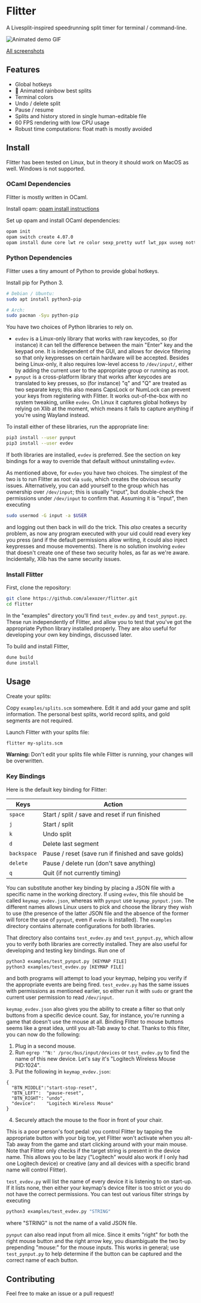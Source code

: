 # Flitter

A Livesplit-inspired speedrunning split timer for terminal / command-line.

![Animated demo GIF](/doc/demo.gif)

[All screenshots](/doc/)

## Features

- Global hotkeys
- :rainbow: Animated rainbow best splits
- Terminal colors
- Undo / delete split
- Pause / resume
- Splits and history stored in single human-editable file
- 60 FPS rendering with low CPU usage
- Robust time computations: float math is mostly avoided

## Install

Flitter has been tested on Linux, but in theory it should work on MacOS as well. Windows is not supported.

### OCaml Dependencies

Flitter is mostly written in OCaml.

Install opam: [opam install instructions](https://opam.ocaml.org/doc/Install.html)

Set up opam and install OCaml dependencies:

```bash
opam init
opam switch create 4.07.0
opam install dune core lwt re color sexp_pretty uutf lwt_ppx uuseg notty async
```

### Python Dependencies

Flitter uses a tiny amount of Python to provide global hotkeys.

Install pip for Python 3.

```bash
# Debian / Ubuntu:
sudo apt install python3-pip

# Arch:
sudo pacman -Syu python-pip
```

You have two choices of Python libraries to rely on.

* `evdev` is a Linux-only library that works with raw keycodes, so (for instance) it can tell the difference between the main "Enter" key and the keypad one. It is independent of the GUI, and allows for device filtering so that only keypresses on certain hardware will be accepted. Besides being Linux-only, it also requires low-level access to `/dev/input/`, either by adding the current user to the appropriate group or running as root.
* `pynput` is a cross-platform library that works after keycodes are translated to key presses, so (for instance) "q" and "Q" are treated as two separate keys; this also means CapsLock or NumLock can prevent your keys from registering with Flitter. It works out-of-the-box with no system tweaking, unlike `evdev`. On Linux it captures global hotkeys by relying on Xlib at the moment, which means it fails to capture anything if you're using Wayland instead.

To install either of these libraries, run the appropriate line:

```bash
pip3 install --user pynput
pip3 install --user evdev
```

If both libraries are installed, `evdev` is preferred. See the section on key bindings for a way to override that default without uninstalling `evdev`.

As mentioned above, for `evdev` you have two choices. The simplest of the two is to run Flitter as root via `sudo`, which creates the obvious security issues. Alternatively, you can add yourself to the group which has ownership over `/dev/input`; this is usually "input", but double-check the permissions under `/dev/input` to confirm that. Assuming it is "input", then executing

```bash
sudo usermod -G input -a $USER
```

and logging out then back in will do the trick. This *also* creates a security problem, as now any program executed with your uid could read every key you press (and if the default permissions allow writing, it could also inject keypresses and mouse movements). There is no solution involving `evdev` that doesn't create one of these two security holes, as far as we're aware. Incidentally, Xlib has the same security issues.

### Install Flitter

First, clone the repository:

```bash
git clone https://github.com/alexozer/flitter.git
cd flitter
```

In the "examples" directory you'll find `test_evdev.py` and `test_pynput.py`. These run independently of Flitter, and allow you to test that you've got the appropriate Python library installed properly. They are also useful for developing your own key bindings, discussed later.

To build and install Flitter,

```bash
dune build
dune install
```

## Usage

Create your splits:

Copy `examples/splits.scm` somewhere. Edit it and add your game and split information. The personal best splits, world record splits, and gold segments are not required.

Launch Flitter with your splits file:

```bash
flitter my-splits.scm
```

**Warning:** Don't edit your splits file while Flitter is running, your changes will be overwritten.

### Key Bindings

Here is the default key binding for Flitter:


| Keys        | Action                                              |
| ----------- | --------------------------------------------------- |
| `space`     | Start / split / save and reset if run finished      |
| `j`         | Start / split                                       |
| `k`         | Undo split                                          |
| `d`         | Delete last segment                                 |
| `backspace` | Pause / reset (save run if finished and save golds) |
| `delete`    | Pause / delete run (don't save anything)            |
| `q`         | Quit (if not currently timing)                      |

You can substitute another key binding by placing a JSON file with a specific name in the working directory. If using `evdev`, this file should be called `keymap_evdev.json`, whereas with `pynput` use `keymap_pynput.json`. The different names allows Linux users to pick and choose the library they wish to use (the presence of the latter JSON file and the absence of the former will force the use of `pynput`, even if `evdev` is installed). The `examples` directory contains alternate configurations for both libraries.

That directory also contains `test_evdev.py` and `test_pynput.py`, which allow you to verify both libraries are correctly installed. They are also useful for developing and testing key bindings. Run one of

```bash
python3 examples/test_pynput.py [KEYMAP FILE]
python3 examples/test_evdev.py [KEYMAP FILE]
```

and both programs will attempt to load your keymap, helping you verify if the appropriate events are being fired. `test_evdev.py` has the same issues with permissions as mentioned earlier, so either run it with `sudo` or grant the current user permission to read `/dev/input`.

`keymap_evdev.json` also gives you the ability to create a filter so that only buttons from a specific device count. Say, for instance, you're running a game that doesn't use the mouse at all. Binding Flitter to mouse buttons seems like a great idea, until you alt-Tab away to chat. Thanks to this filter, you can now do the following:

1. Plug in a second mouse.
2. Run `egrep '^N:' /proc/bus/input/devices` or `test_evdev.py` to find the name of this new device. Let's say it's "Logitech Wireless Mouse PID:1024".
3. Put the following in `keymap_evdev.json`:

```
{
  "BTN_MIDDLE":"start-stop-reset",
  "BTN_LEFT":  "pause-reset",
  "BTN_RIGHT": "undo",
  "device":    "Logitech Wireless Mouse"
}
```

4. Securely attach the mouse to the floor in front of your chair.

This is a poor person's foot pedal: you control Flitter by tapping the appropriate button with your big toe, yet Flitter won't activate when you alt-Tab away from the game and start clicking around with your main mouse. Note that Flitter only checks if the target string is present in the device name. This allows you to be lazy ("Logitech" would also work if I only had one Logitech device) or creative (any and all devices with a specific brand name will control Flitter).

`test_evdev.py` will list the name of every device it is listening to on start-up. If it lists none, then either your keymap's device filter is too strict or you do not have the correct permissions. You can test out various filter strings by executing

```bash
python3 examples/test_evdev.py "STRING"
```

where "STRING" is not the name of a valid JSON file.

`pynput` can also read input from all mice. Since it emits "right" for both the right mouse button and the right arrow key, you disambiguate the two by prepending "mouse:" for the mouse inputs. This works in general; use `test_pynput.py` to help determine if the button can be captured and the correct name of each button.

## Contributing

Feel free to make an issue or a pull request!
